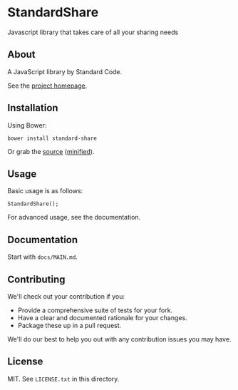# StandardShare

Javascript library that takes care of all your sharing needs

## About

A JavaScript library by Standard Code.

See the [project homepage](http://codeisstandard.github.io/StandardShare).

## Installation

Using Bower:

    bower install standard-share

Or grab the [source](https://github.com/codeisstandard/StandardShare/dist/StandardShare.js) ([minified](https://github.com/codeisstandard/StandardShare/dist/StandardShare.min.js)).

## Usage

Basic usage is as follows:

    StandardShare();

For advanced usage, see the documentation.

## Documentation

Start with `docs/MAIN.md`.

## Contributing

We'll check out your contribution if you:

* Provide a comprehensive suite of tests for your fork.
* Have a clear and documented rationale for your changes.
* Package these up in a pull request.

We'll do our best to help you out with any contribution issues you may have.

## License

MIT. See `LICENSE.txt` in this directory.

